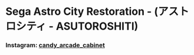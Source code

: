 # Sega Astro City Restoration - (アストロシティ - ASUTOROSHITI)

### Instagram: [candy_arcade_cabinet](https://www.instagram.com/candy_arcade_cabinet)
